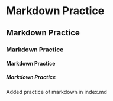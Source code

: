 # Markdown Practice
## Markdown Practice
### Markdown Practice
#### Markdown Practice
##### Markdown Practice


Added practice of markdown in index.md
